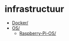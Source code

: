 # infrastructuur

* [Docker/](../infrastructuur/Docker/README.md)
* [OS/](../infrastructuur/OS/README.md)
  * [Raspberry-Pi-OS/](../infrastructuur/OS/Raspberry-Pi-OS/README.md)
